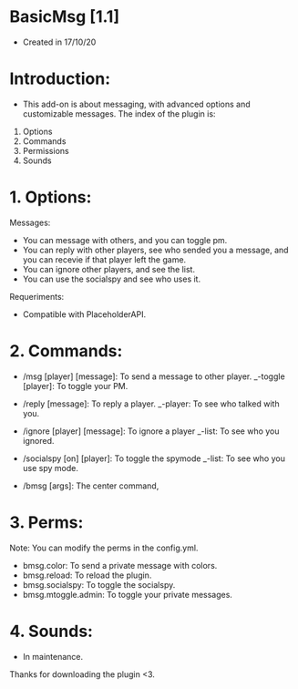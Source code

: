 # BasicMsg [1.1]
- Created in 17/10/20


# Introduction:

- This add-on is about messaging, with advanced options and customizable messages. The index of the plugin is:

1. Options
2. Commands
3. Permissions
4. Sounds

# 1. Options:

Messages:

- You can message with others, and you can toggle pm.
- You can reply with other players, see who sended you a message, and you can recevie if that player left the game.
- You can ignore other players, and see the list.
- You can use the socialspy and see who uses it.

Requeriments:
- Compatible with PlaceholderAPI.

# 2. Commands:

- /msg [player] [message]: To send a message to other player.
_-toggle [player]: To toggle your PM.

- /reply [message]: To reply a player.
_-player: To see who talked with you.

- /ignore [player] [message]: To ignore a player
_-list: To see who you ignored.

- /socialspy [on] [player]: To toggle the spymode
_-list: To see who you use spy mode.

- /bmsg [args]: The center command,

# 3. Perms:

Note: You can modify the perms in the config.yml.
- bmsg.color: To send a private message with colors.
- bmsg.reload: To reload the plugin.
- bmsg.socialspy: To toggle the socialspy.
- bmsg.mtoggle.admin: To toggle your private messages.

# 4. Sounds:
- In maintenance.

Thanks for downloading the plugin <3.
